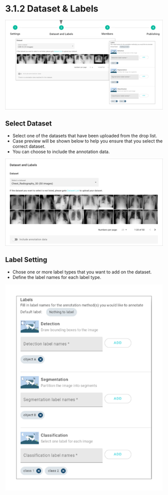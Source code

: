 # 3.1.2 Dataset & Labels

![](../../.gitbook/assets/3-1-2-000001.png)

## Select Dataset

* Select one of the datasets that have been uploaded from the drop list. 
* Case preview will be shown below to help you ensure that you select the correct dataset. 
* You can choose to include the annotation data. 

![](../../.gitbook/assets/3-1-2-000002.png)

## Label Setting

* Chose one or more label types that you want to add on the dataset.
* Define the label names for each label type. 

![](../../.gitbook/assets/3-1-2-000003.png)

